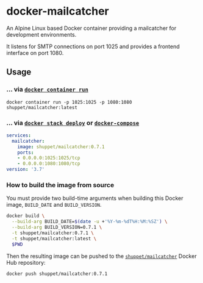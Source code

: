 # docker-mailcatcher
An Alpine Linux based Docker container providing a mailcatcher for development environments.

It listens for SMTP connections on port 1025 and provides a frontend interface on port 1080.

## Usage



### ... via [`docker container run`](https://docs.docker.com/engine/reference/commandline/container_run/)

```
docker container run -p 1025:1025 -p 1080:1080 shuppet/mailcatcher:latest
```

### ... via [`docker stack deploy`](https://docs.docker.com/engine/reference/commandline/stack_deploy/) or [`docker-compose`](https://github.com/docker/compose)

```yaml
services:
  mailcatcher:
    image: shuppet/mailcatcher:0.7.1
    ports:
    - 0.0.0.0:1025:1025/tcp
    - 0.0.0.0:1080:1080/tcp
version: '3.7'
```

### How to build the image from source

You must provide two build-time arguments when building this Docker image, `BUILD_DATE` and `BUILD_VERSION`.
```bash
docker build \
  --build-arg BUILD_DATE=$(date -u +'%Y-%m-%dT%H:%M:%SZ') \
  --build-arg BUILD_VERSION=0.7.1 \
  -t shuppet/mailcatcher:0.7.1 \
  -t shuppet/mailcatcher:latest \
  $PWD
```
Then the resulting image can be pushed to the [`shuppet/mailcatcher`](https://cloud.docker.com/u/shuppet/repository/docker/shuppet/mailcatcher) Docker Hub repository:
```
docker push shuppet/mailcatcher:0.7.1
```

